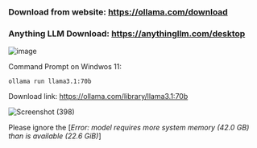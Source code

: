 ### Download from website: https://ollama.com/download

### Anything LLM Download: https://anythingllm.com/desktop

![image](https://github.com/user-attachments/assets/0c07fdf9-fd93-4e49-a1f7-dd2db2a0d8a6)

Command Prompt on Windwos 11: 

    ollama run llama3.1:70b

Download link: https://ollama.com/library/llama3.1:70b

  ![Screenshot (398)](https://github.com/user-attachments/assets/a0763842-17bc-4c0c-b6b7-49b05aaf1691)

Please ignore the [_Error: model requires more system memory (42.0 GB) than is available (22.6 GiB)_]
